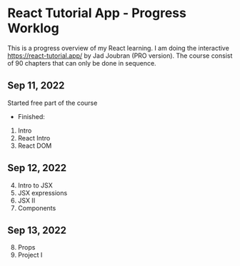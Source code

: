 # React Tutorial App - Progress Worklog

This is a progress overview of my React learning. I am doing the interactive https://react-tutorial.app/ by Jad Joubran (PRO version). The course consist of 90 chapters that can only be done in sequence.

## Sep 11, 2022

Started free part of the course

- Finished:

1. Intro
2. React Intro
3. React DOM

## Sep 12, 2022

4. Intro to JSX
5. JSX expressions
6. JSX II
7. Components

## Sep 13, 2022

8. Props
9. Project I
